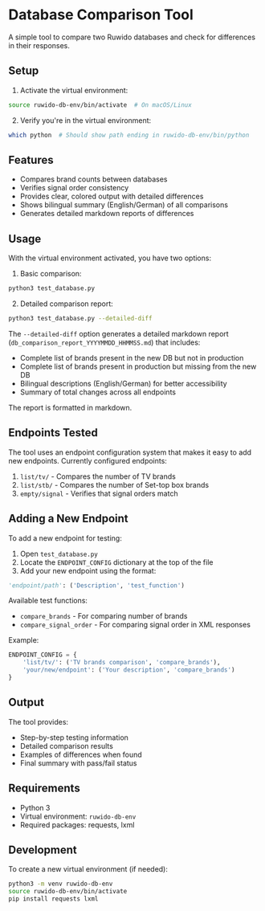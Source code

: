 # Database Comparison Tool

A simple tool to compare two Ruwido databases and check for differences in their responses.

## Setup

1. Activate the virtual environment:
```bash
source ruwido-db-env/bin/activate  # On macOS/Linux
```

2. Verify you're in the virtual environment:
```bash
which python  # Should show path ending in ruwido-db-env/bin/python
```

## Features

- Compares brand counts between databases
- Verifies signal order consistency
- Provides clear, colored output with detailed differences
- Shows bilingual summary (English/German) of all comparisons
- Generates detailed markdown reports of differences

## Usage

With the virtual environment activated, you have two options:

1. Basic comparison:
```bash
python3 test_database.py
```

2. Detailed comparison report:
```bash
python3 test_database.py --detailed-diff
```

The `--detailed-diff` option generates a detailed markdown report (`db_comparison_report_YYYYMMDD_HHMMSS.md`) that includes:
- Complete list of brands present in the new DB but not in production
- Complete list of brands present in production but missing from the new DB
- Bilingual descriptions (English/German) for better accessibility
- Summary of total changes across all endpoints

The report is formatted in markdown.

## Endpoints Tested

The tool uses an endpoint configuration system that makes it easy to add new endpoints. Currently configured endpoints:

1. `list/tv/` - Compares the number of TV brands
2. `list/stb/` - Compares the number of Set-top box brands
3. `empty/signal` - Verifies that signal orders match

## Adding a New Endpoint

To add a new endpoint for testing:

1. Open `test_database.py`
2. Locate the `ENDPOINT_CONFIG` dictionary at the top of the file
3. Add your new endpoint using the format:
```python
'endpoint/path': ('Description', 'test_function')
```

Available test functions:
- `compare_brands` - For comparing number of brands
- `compare_signal_order` - For comparing signal order in XML responses

Example:
```python
ENDPOINT_CONFIG = {
    'list/tv/': ('TV brands comparison', 'compare_brands'),
    'your/new/endpoint': ('Your description', 'compare_brands')
}
```

## Output

The tool provides:
- Step-by-step testing information
- Detailed comparison results
- Examples of differences when found
- Final summary with pass/fail status

## Requirements

- Python 3
- Virtual environment: `ruwido-db-env`
- Required packages: requests, lxml

## Development

To create a new virtual environment (if needed):
```bash
python3 -m venv ruwido-db-env
source ruwido-db-env/bin/activate
pip install requests lxml
```

